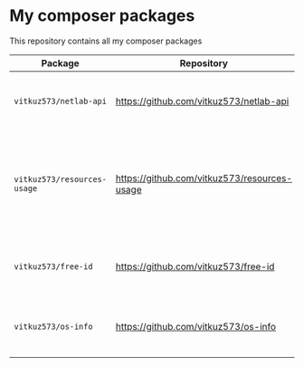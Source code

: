 # My composer packages

This repository contains all my composer packages

|Package                    |Repository                                  |Description                                                               |
|---------------------------|--------------------------------------------|--------------------------------------------------------------------------|
|`vitkuz573/netlab-api`     |https://github.com/vitkuz573/netlab-api     |Next Generation Network Laboratory API                                    |
|`vitkuz573/resources-usage`|https://github.com/vitkuz573/resources-usage|Cross-platform package for getting information about system resource usage|
|`vitkuz573/free-id`        |https://github.com/vitkuz573/free-id        |Package to get a free id (for example: in XML)                            |
|`vitkuz573/os-info`        |https://github.com/vitkuz573/os-info        |Package for getting information about the system                          |
